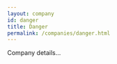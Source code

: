 ```yaml
---
layout: company
id: danger
title: Danger
permalink: /companies/danger.html
---
```


Company details...